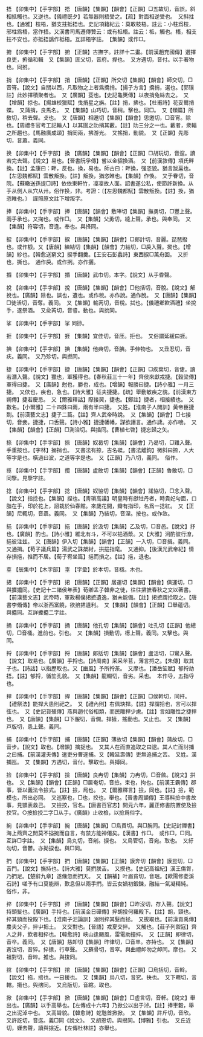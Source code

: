 <!-- { "loadSidebar": true } -->
捂	【卯集中】【手字部】	捂	【唐韻】【集韻】【韻會】【正韻】□五故切，音誤。斜相抵觸也。又逆也。【儀禮旣夕】若無器則捂受之。【疏】對面相逆受也。　又斜拄也。【通雅】枝梧，猶支拄抵捂也。史記項籍紀云：莫敢枝梧。註云：小柱爲枝，邪柱爲梧，當作捂。又漢書司馬遷傳贊云：或有柢梧。註云：柢，觸也。梧，相支拄不安也。亦抵捂譌作柢梧。互詳梧字註。　【集韻】或作□。

捬	【卯集中】【手字部】	捬	【正韻】古撫字。註詳十二畫。【前漢趙充國傳】選擇良吏，捬循和輯　又【集韻】匪父切，音府。捍也。　又方遇切，音付。以手著物也。同拊。

捎	【卯集中】【手字部】	捎	【唐韻】【正韻】所交切【集韻】【韻會】師交切，□音筲。【說文】自關以西，凡取物之上者爲撟捎。【揚子方言】撟捎，選也。【郭璞註】此妙擇積聚者也。　又【廣韻】芟也。【史記龜筴傳】以夜捎兔絲去之。　又【增韻】掠也。【揚雄校獵賦】曳捎星之旃。【註】捎，拂也。【杜甫詩】花妥鸎捎蝶。　又蒲捎，良馬名。　又【集韻】山巧切，音稍。擊也。同□。　又【類篇】所敎切，稍去聲。攴也。　又【唐韻】相邀切【集韻】【韻會】思邀切，□音宵。除也。【周禮冬官考工記輪人】以其圍之阞捎其藪。【註】阞三分之一也。藪者，衆輻之所趨也。【馬融廣成頌】捎罔兩，拂游光。　又搖捎，動貌。　又【正韻】先彫切，音蕭。義同。

换	【卯集中】【手字部】	換	【廣韻】【集韻】【韻會】【正韻】□胡玩切，音逭。讀若完去聲。【說文】易也。【晉書阮孚傳】嘗以金貂換酒。　又【前漢敘傳】項氏畔換。【註】孟康曰：畔，反也。換，易也。師古曰：畔換，强恣貌。猶言跋扈也。【左思魏都賦】雲散叛換。【註】叛換，猶恣睢也。【集韻】作愌。　又于眷切，音院。【蘇轍送孫提□詩】依依東軒竹，凜凜故人面。詔書遂公私，使節許新換。从手从側人从穴从廾。俗作换，非。考證：〔【左思魏都賦】雲散叛換。【註】換，猶恣睢也。〕　謹照原文註下增叛字。 

捧	【卯集中】【手字部】	捧	【唐韻】【韻會】敷唪切【集韻】撫勇切，□豐上聲。兩手承也。又掬也。或作□。　又【集韻】父勇切，縫上聲。承也。與奉同。　又【集韻】符容切，音逢。奉也。與捀同。

捩	【卯集中】【手字部】	捩	【唐韻】【集韻】【韻會】□郞計切，音麗。琵琶撥也。或作棙。又【唐韻】練結切【集韻】【韻會】力結切，□戾入聲。拗也。【增韻】紾也。【韓愈送窮文】捩手翻羹。【王安石彭蠡詩】東西捩□萬舟回。　又折也，撕也。　通作戾。或作挒。亦作攦。

捪	【卯集中】【手字部】	捪	【唐韻】武巾切。本字。【說文】从手昏聲。

挩	【卯集中】【手字部】	挩	【唐韻】【集韻】【韻會】□他括切，音脫。【說文】解挩也。【廣韻】除也。誤也，遺也。或作稅。亦作說。通作脫。　又【唐韻】【集韻】□徒活切，音奪。義同。　又【集韻】輸芮切，音稅。拭也。【儀禮鄕飮酒禮】坐挩手，遂祭酒。　又兪芮切，音睿。動也。與抁同。

挲	【卯集中】【手字部】	挲	同挱。

捱	【卯集中】【手字部】	捱	【集韻】宜佳切，音厓。拒也。　又俗謂延緩曰捱。

捵	【卯集中】【手字部】	捵	【集韻】他典切，音腆。手伸物也。　又丑忍切，音疢。義同。　又乃殄切。與撚同。

捷	【卯集中】【手字部】	捷	【唐韻】【集韻】【韻會】【正韻】□疾葉切，音倢。讀若潛入聲。【說文】獵也，軍獲得也。【春秋莊三十一年】齊侯來獻戎捷。【穀梁傳】軍得曰捷。　又【廣韻】尅也，勝也，成也。【增韻】報勝曰捷。【詩小雅】一月三捷。　又佽也，疾也，急也。【詩大雅】征夫捷捷。【疏】舉動敏疾之貌。【前漢東方朔傳】捷若慶忌。　又【爾雅釋詁】際接翜，捷也。【鄭註】捷者，相接績也。　又數名。【小爾雅】二十四銖曰兩，兩有半曰捷。　又姓。【淮南子人閒訓】黃帝臣捷剟。【前漢藝文志】捷子二篇。【註】齊人武帝時說。　又【集韻】【韻會】□七接切，音妾。捷捷，口舌聲。【詩小雅】捷捷幡幡，謀欲譖言。通作誱。亦作唼。　又【集韻】【韻會】【正韻】□測洽切。與插同。【曹植七啓】捷忘歸之矢。

捺	【卯集中】【手字部】	捺	【唐韻】奴曷切【集韻】【韻會】乃曷切，□難入聲。手重按也。【字林】搦捎也。　又書法有捺，古名磔。【書法離鉤】微斜曰捺，人大等字是也。橫過曰波，之道等字是也。　又【正韻】乃八切，義同。　俗作。

揽	【卯集中】【手字部】	攬	【唐韻】盧敢切【集韻】【韻會】【正韻】魯敢切，□同擥。見擥字註。

捻	【卯集中】【手字部】	捻	【唐韻】奴協切【集韻】【韻會】諾協切，□念入聲。【說文】指捻也。【集韻】捏也。【靑瑣高議】明皇時有獻牡丹者，時貴妃勻面，口脂在手，印於花上，詔栽於仙春館。來歲花開，瓣有指印，名爲一捻紅。　又【正韻】尼輒切，音聶。義同。　又【集韻】乃結切，音涅。按也。或作敜。

挹	【卯集中】【手字部】	挹	【唐韻】於汲切【集韻】乙及切，□音邑。【說文】抒也。【廣韻】酌也。【詩小雅】維北有斗，不可以挹酒漿。又【大雅】泂酌彼行潦，挹彼注兹。　又【唐韻】伊入切【集韻】【韻會】【正韻】一入切，□音揖。義同。　又通揖。【荀子議兵篇】湯武之誅桀紂，拱挹指麾。　又通抑。【後漢光武帝紀】情存損挹，推而不居。【荀子宥坐篇】挹而損之。【註】挹，退也。

桽	【辰集中】【木字部】	桽	【字彙】於本切，音穩。木也。

捃	【卯集中】【手字部】	捃	【唐韻】【正韻】居運切【集韻】【韻會】俱運切，□與攈攟同。【史記十二諸侯年表】荀卿孟子韓非之徒，往往捃摭春秋之文以著書。【前漢藝文志】武帝時，軍政楊僕捃摭遺逸，猶未能備。【註】捃摭謂拾取之。【唐書李翛傳】帝以浙西富饒，欲掊捃遺利。　又【集韻】【韻會】【正韻】□舉蘊切。與攟同。互詳攈攟二字註。

捅	【卯集中】【手字部】	捅	【唐韻】他孔切【集韻】【韻會】吐孔切【正韻】他總切，□音桶。進前也。引也。　又【集韻】損動切，檧上聲。義同。又擊也。與同。

捋	【卯集中】【手字部】	捋	【唐韻】郞括切【集韻】【韻會】盧活切，□鸞入聲。【說文】取易也。【廣韻】手捋也。【詩周南】采采芣苢，薄言捋之。【朱傳】取其子也。【詩詁】以指歷取也。又【豳風】予所捋荼。　又摩也。【潘岳笙賦】郁捋劫捂。【註】郁捋，循笙孔貌。　又【集韻】龍輟切，音劣。采也。　本作寽，五指寽也。

捍	【卯集中】【手字部】	捍	【唐韻】【集韻】【韻會】【正韻】□侯幹切，同扞。【禮祭法】能捍大患則祀之。　又【禮內則】右佩玦捍。【註】捍謂拾也，言可以捍弦也。　又【史記貨殖傳】燕與趙代俗相類，而民雕捍少慮。【註】言如雕性之捷捍也。　又【唐韻】【集韻】□下赧切，音僩。捍摌，搖動也。又止也。　又【集韻】戸版切，患上聲。義同。

捕	【卯集中】【手字部】	捕	【唐韻】【正韻】薄故切【集韻】【韻會】蒲故切，□音步。【說文】取也。【增韻】擒捉也。　又其人在而直追取之曰逮。其人亡而討捕之曰捕。【前漢灌夫傳】遣吏分曹逐捕。又【韓延壽傳】吏無追捕之苦。　又姓。漢捕巡。　又【集韻】方遇切，音付。擊取也。與搏同。

捡	【卯集中】【手字部】	撿	【唐韻】良冉切【集韻】力冉切，□音斂。【說文】拱也。　又【集韻】【韻會】【正韻】□居奄切，音撿。束也，拘也。【前漢王霸傳】郡事，皆以義法令撿式。【註】撿，局也。　又【爾雅釋言】撿，同也。【註】撿，範模也，所出必同。　又巡察也，□也，挍也，舉也。【晉書周顗傳】王導料撿中書故事，見顗表救己。　又撿挍，官名。【唐書百官志】開元六年，麗正修書院置使及撿挍官。○按撿挍二字□从手。《廣韻》止收檢，以撿爲俗字。

捥	【卯集中】【手字部】	捥	【唐韻】【集韻】□烏貫切。與□腕同。【史記封禪書】海上燕齊之閒莫不搤捥而自言，有禁方能神僊矣。【漢書】作□。　或作□，□同。互詳□字註。　又【集韻】烏丸切，音剜。捩也。　又烏管切，音宛。取也。　又紆勿切，音鬱。亦拗捩也。與□同。

捫	【卯集中】【手字部】	捫	【唐韻】【集韻】【正韻】謨奔切【韻會】謨昆切，□音門。【說文】撫持也。【詩大雅】莫捫朕舌。　又摸也。【史記高祖紀】漢王傷胷，乃捫足。【楚辭九章】遂儵忽而捫天。　又【韻補】叶眉貧切，音珉。【歐陽修菱溪石詩】嗟予有口莫能辨，歎息但以兩手捫。皆云女媧初鍛鍊，融結一氣凝精純。　俗作，非。

捽	【卯集中】【手字部】	捽	【唐韻】【集韻】【韻會】□昨沒切，存入聲。【說文】持頭髮也。【廣韻】手持也。【前漢金日磾傳】捽胡投何羅殿下。【註】胡，頸也。捽其頸而投殿下也。【淮南子汜論訓】溺則捽其髮而拯。　又拔取也。【前漢貢禹傳】農夫父子，捽屮把土。　又交對也。【晉語】戎夏交捽。　又觸也。【莊子列禦寇】齊人之井，飲者相捽也。【韓愈詩】峽山逢颶風，雷電助撞捽。　又【正韻】即律切，音卒。義同。　又【唐韻】慈卹切【集韻】昨律切，□音崒。亦持也。　又【集韻】蒼沒切，音猝。捽攃，行草聲。　又蘇骨切，音窣。與曲禮卹勿之卹同。摩也。　又祖對切，音晬。推也。與捘同。

捾	【卯集中】【手字部】	捾	【唐韻】【集韻】【韻會】【正韻】□烏括切，音斡。【說文】掐，捾也。一曰援也。　又【集韻】烏八切，音穵。抉也。　又下瞎切，音轄。擖也。與搳同。　又烏版切，音綰。取也。

掀	【卯集中】【手字部】	掀	【唐韻】【集韻】【韻會】□虛言切，音軒。【說文】舉出也。【廣韻】以手高舉也。【左傳成十六年】乃掀公以出于淖。【註】捧車轂，舉之出泥淖中也。　又高聳貌。【韓愈詩】蛇虺首掀掀。　又【集韻】許斤切，音欣。又許訖切，音迄。義□同《說文》。　又胡恩切。與拫同。【博雅】引也。　又丘近切，螼去聲，讀與搇近。【左傳杜林註】亦舉也。

